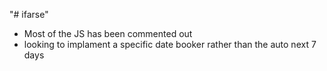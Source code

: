 "# ifarse"
- Most of the JS has been commented out
- looking to implament a specific date booker rather than the auto next 7 days
